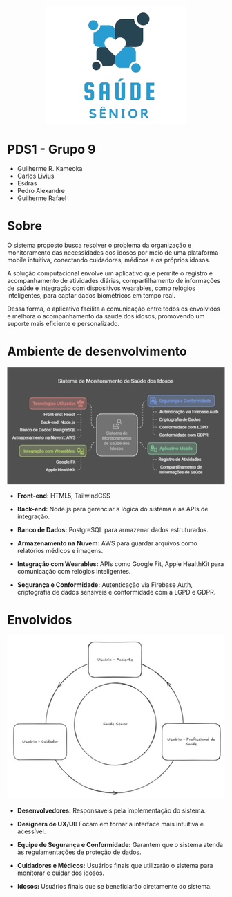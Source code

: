 <div  align=center>
<img src="./assets/Logo sem fundo.png">
</div>

# PDS1 - Grupo 9
- Guilherme R. Kameoka  
- Carlos Livius  
- Esdras  
- Pedro Alexandre  
- Guilherme Rafael  
  
# Sobre
O sistema proposto busca resolver o problema da organização e monitoramento das necessidades dos idosos por meio de uma plataforma mobile intuitiva, conectando cuidadores, médicos e os próprios idosos.    

A solução computacional envolve um aplicativo que permite o registro e acompanhamento de atividades diárias, compartilhamento de informações de saúde e integração com dispositivos wearables, como relógios inteligentes, para captar dados biométricos em tempo real. 

Dessa forma, o aplicativo facilita a comunicação entre todos os envolvidos e melhora o acompanhamento da saúde dos idosos, promovendo um suporte mais eficiente e personalizado. 

# Ambiente de desenvolvimento

<img src="./assets/visao geral.png">  

- **Front-end:** HTML5, TailwindCSS

- **Back-end:** Node.js para gerenciar a lógica do sistema e as APIs de integração. 

- **Banco de Dados:** PostgreSQL para armazenar dados estruturados. 

- **Armazenamento na Nuvem:** AWS para guardar arquivos como relatórios médicos e imagens. 

- **Integração com Wearables:** APIs como Google Fit, Apple HealthKit para comunicação com relógios inteligentes. 

- **Segurança e Conformidade:** Autenticação via Firebase Auth, criptografia de dados sensíveis e conformidade com a LGPD e GDPR. 


# Envolvidos 

<img src="./assets/envolvidos.png">  

- **Desenvolvedores:** Responsáveis pela implementação do sistema. 

- **Designers de UX/UI:** Focam em tornar a interface mais intuitiva e acessível. 

- **Equipe de Segurança e Conformidade:** Garantem que o sistema atenda às regulamentações de proteção de dados. 

- **Cuidadores  e Médicos:** Usuários finais que utilizarão o sistema para monitorar e cuidar dos idosos. 

- **Idosos:** Usuários finais que se beneficiarão diretamente do sistema. 